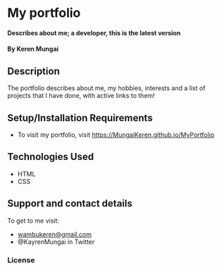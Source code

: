 # My portfolio
#### Describes about me; a developer, this is the latest version
#### By Keren Mungai
## Description
The portfolio describes about me, my hobbies, interests and a list of projects that I have done, with active links to them!
## Setup/Installation Requirements
* To visit my portfolio, visit https://MungaiKeren.github.io/MyPortfolio
## Technologies Used
* HTML
* CSS
## Support and contact details
To get to me visit:
* wambukeren@gmail.com
* @KayrenMungai in Twitter
### License